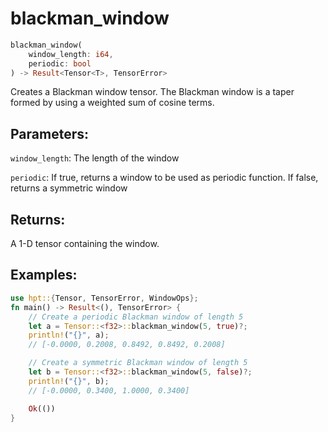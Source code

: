 # blackman_window
```rust
blackman_window(
    window_length: i64,
    periodic: bool
) -> Result<Tensor<T>, TensorError>
```
Creates a Blackman window tensor. The Blackman window is a taper formed by using a weighted sum of cosine terms.

## Parameters:
`window_length`: The length of the window

`periodic`: If true, returns a window to be used as periodic function. If false, returns a symmetric window

## Returns:
A 1-D tensor containing the window.

## Examples:
```rust
use hpt::{Tensor, TensorError, WindowOps};
fn main() -> Result<(), TensorError> {
    // Create a periodic Blackman window of length 5
    let a = Tensor::<f32>::blackman_window(5, true)?;
    println!("{}", a);
    // [-0.0000, 0.2008, 0.8492, 0.8492, 0.2008]

    // Create a symmetric Blackman window of length 5
    let b = Tensor::<f32>::blackman_window(5, false)?;
    println!("{}", b);
    // [-0.0000, 0.3400, 1.0000, 0.3400]

    Ok(())
}
```